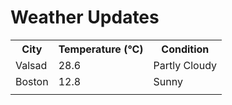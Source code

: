# Weather Updates

<!-- WEATHER-UPDATE-START -->
<table><tr><th>City</th><th>Temperature (°C)</th><th>Condition</th></tr><tr><td>Valsad</td><td>28.6</td><td>Partly Cloudy</td></tr><tr><td>Boston</td><td>12.8</td><td>Sunny</td></tr><tr><td></td><td></td><td></td></tr></table>
<!-- WEATHER-UPDATE-END -->
